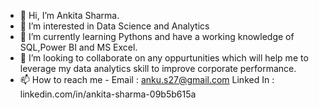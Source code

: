 - 👋 Hi, I’m Ankita Sharma.
- 👀 I’m interested in Data Science and Analytics
- 🌱 I’m currently learning Pythons and have a working knowledge of SQL,Power BI and MS Excel.
- 💞️ I’m looking to collaborate on any oppurtunities which will help me to leverage my data analytics skill to improve corporate performance.
- 📫 How to reach me - Email : anku.s27@gmail.com
                       Linked In : linkedin.com/in/ankita-sharma-09b5b615a

<!---
AnkitaS27/AnkitaS27 is a ✨ special ✨ repository because its `README.md` (this file) appears on your GitHub profile.
You can click the Preview link to take a look at your changes.
--->
